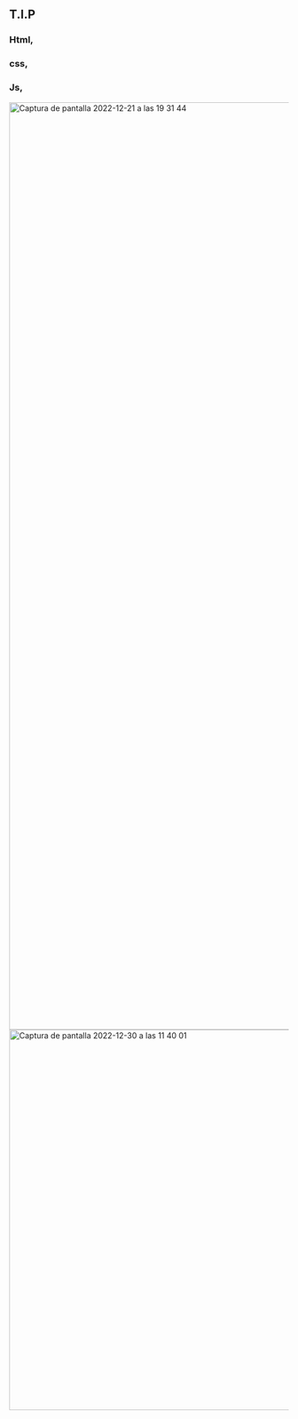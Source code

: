 ## T.I.P
### Html,
### css,
### Js,


<img width="1672" alt="Captura de pantalla 2022-12-21 a las 19 31 44" src="https://user-images.githubusercontent.com/95493476/208978477-5886879b-44a4-422b-9414-9fce74d8062a.png">

<img width="686" alt="Captura de pantalla 2022-12-30 a las 11 40 01" src="https://user-images.githubusercontent.com/95493476/210061456-6cb5099e-a44d-4b9a-bb96-1f1ddd1b7045.png">
